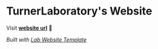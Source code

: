 
# TurnerLaboratory's Website

Visit **[website url](#)** 🚀

_Built with [Lab Website Template](https://greene-lab.gitbook.io/lab-website-template-docs)_

